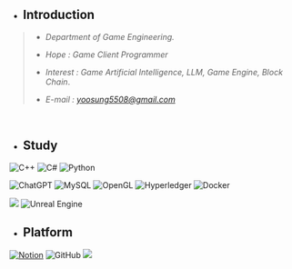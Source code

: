 + ## Introduction 
 
 >+ *Department of Game Engineering.*
 >+ *Hope : Game Client Programmer*
 >
 >+ *Interest : Game Artificial Intelligence, LLM, Game Engine, Block Chain*.
 >
 >+ *E-mail : yoosung5508@gmail.com*
 >


<br/>

+ ## Study


![C++](https://img.shields.io/badge/c++-%2300599C.svg?style=for-the-badge&logo=c%2B%2B&logoColor=white)
![C#](https://img.shields.io/badge/c%23-%23239120.svg?style=for-the-badge&logo=c-sharp&logoColor=white)
![Python](https://img.shields.io/badge/python-3670A0?style=for-the-badge&logo=python&logoColor=ffdd54)

![ChatGPT](https://img.shields.io/badge/chatGPT-74aa9c?style=for-the-badge&logo=openai&logoColor=white)
![MySQL](https://img.shields.io/badge/mysql-%23000000.svg?style=for-the-badge&logo=mysql&logoColor=white)
![OpenGL](https://img.shields.io/badge/OpenGL-%23FFFFFF.svg?style=for-the-badge&logo=opengl)
![Hyperledger](https://img.shields.io/badge/hyperledger-2F3134?style=for-the-badge&logo=hyperledger&logoColor=white)
![Docker](https://img.shields.io/badge/docker-%230db7ed.svg?style=for-the-badge&logo=docker&logoColor=white)

<img src="https://img.shields.io/badge/Unity -000000?style=for-the-badge&logo=Unity #&logoColor=000000"/></a>
![Unreal Engine](https://img.shields.io/badge/unrealengine-%23313131.svg?style=for-the-badge&logo=unrealengine&logoColor=white) 




+ ## Platform

 
[![Notion](https://img.shields.io/badge/Notion-%23000000.svg?style=for-the-badge&logo=notion&logoColor=white)](https://hyss.notion.site/Yoosung-H-df9b2433b8be4b72858ab7764632862f)
![GitHub](https://img.shields.io/badge/github-%23313131.svg?style=for-the-badge&logo=github&logoColor=white)
 <a href="https://www.instagram.com/hongyoosung/" target="_blank"><img src="https://img.shields.io/badge/Instagram-E4405F?style=for-the-badge&logo=instagram&logoColor=FFFFFF"/></a>



<br/>














